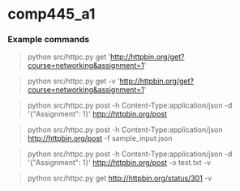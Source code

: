 # comp445_a1

### Example commands
> python src/httpc.py get 'http://httpbin.org/get?course=networking&assignment=1'

> python src/httpc.py get -v 'http://httpbin.org/get?course=networking&assignment=1'

> python src/httpc.py post -h Content-Type:application/json -d '{"Assignment": 1}' http://httpbin.org/post

> python src/httpc.py post -h Content-Type:application/json http://httpbin.org/post -f sample_input.json

> python src/httpc.py post -h Content-Type:application/json -d '{"Assignment": 1}' http://httpbin.org/post -o test.txt -v

> python src/httpc.py get http://httpbin.org/status/301 -v